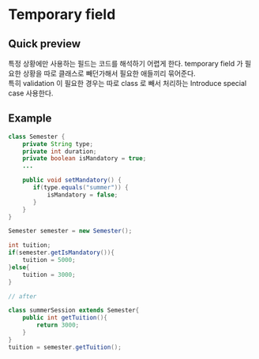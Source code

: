 # Temporary field

## Quick preview
특정 상황에만 사용하는 필드는 코드를 해석하기 어렵게 한다.  temporary field 가 필요한 상황을 따로 클래스로 빼던가해서 필요한 애들끼리 묶어준다.   
특히 validation 이 필요한 경우는 따로 class 로 빼서 처리하는  Introduce special case 사용한다.  

## Example

```java
class Semester {
    private String type;
    private int duration;
    private boolean isMandatory = true;
    ...

    public void setMandatory() {
       if(type.equals("summer")) {
           isMandatory = false; 
       }
    }
}

Semester semester = new Semester();

int tuition; 
if(semester.getIsMandatory()){
    tuition = 5000;     
}else{
    tuition = 3000;
}

// after

class summerSession extends Semester{
    public int getTuition(){
        return 3000; 
    }
}
tuition = semester.getTuition();

```

